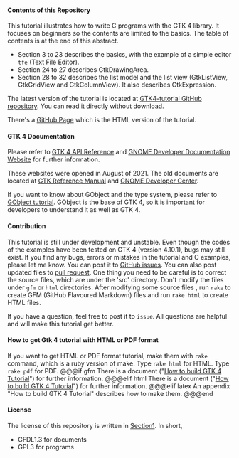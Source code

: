 #### Contents of this Repository

This tutorial illustrates how to write C programs with the GTK 4 library.
It focuses on beginners so the contents are limited to the basics.
The table of contents is at the end of this abstract.

- Section 3 to 23 describes the basics, with the example of a simple editor `tfe` (Text File Editor).
- Section 24 to 27 describes GtkDrawingArea.
- Section 28 to 32 describes the list model and the list view (GtkListView, GtkGridView and GtkColumnView).
It also describes GtkExpression.

The latest version of the tutorial is located at [GTK4-tutorial GitHub repository](https://github.com/ToshioCP/Gtk4-tutorial).
You can read it directly without download.

There's a [GitHub Page](https://toshiocp.github.io/Gtk4-tutorial/) which is the HTML version of the tutorial.

#### GTK 4 Documentation

Please refer to [GTK 4 API Reference](https://docs.gtk.org/gtk4/index.html)
and [GNOME Developer Documentation Website](https://developer.gnome.org/) for further information.

These websites were opened in August of 2021.
The old documents are located at [GTK Reference Manual](https://developer-old.gnome.org/gtk4/stable/) and [GNOME Developer Center](https://developer-old.gnome.org/).

If you want to know about GObject and the type system, please refer to [GObject tutorial](https://github.com/ToshioCP/Gobject-tutorial).
GObject is the base of GTK 4, so it is important for developers to understand it as well as GTK 4.

#### Contribution

This tutorial is still under development and unstable.
Even though the codes of the examples have been tested on GTK 4 (version 4.10.1), bugs may still exist.
If you find any bugs, errors or mistakes in the tutorial and C examples, please let me know.
You can post it to [GitHub issues](https://github.com/ToshioCP/Gtk4-tutorial/issues).
You can also post updated files to [pull request](https://github.com/ToshioCP/Gtk4-tutorial/pulls).
One thing you need to be careful is to correct the source files, which are under the 'src' directory.
Don't modify the files under `gfm` or `html` directories.
After modifying some source files , run `rake` to create GFM (GitHub Flavoured Markdown) files and run `rake html` to create HTML files.

If you have a question, feel free to post it to `issue`.
All questions are helpful and will make this tutorial get better.

#### How to get Gtk 4 tutorial with HTML or PDF format

If you want to get HTML or PDF format tutorial, make them with `rake` command, which is a ruby version of make.
Type `rake html` for HTML.
Type `rake pdf` for PDF.
@@@if gfm
There is a document \("[How to build GTK 4 Tutorial](Readme_for_developers.src.md)"\) for further information.
@@@elif html
There is a document \("[How to build GTK 4 Tutorial](Readme_for_developers.src.md)"\) for further information.
@@@elif latex
An appendix "How to build GTK 4 Tutorial" describes how to make them.
@@@end

#### License

The license of this repository is written in [Section1](sec1.src.md).
In short,

- GFDL1.3 for documents
- GPL3 for programs

